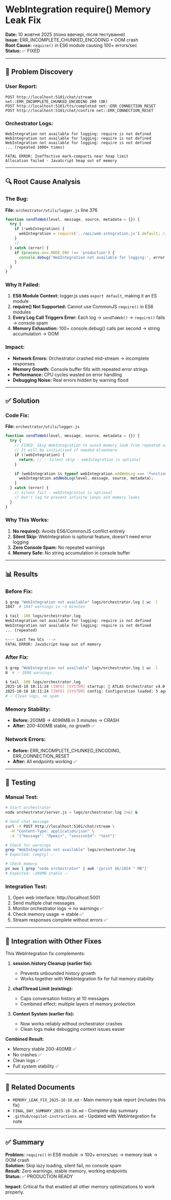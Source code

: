 # WebIntegration require() Memory Leak Fix

**Date:** 10 жовтня 2025 (пізно ввечері, після тестування)  
**Issue:** ERR_INCOMPLETE_CHUNKED_ENCODING + OOM crash  
**Root Cause:** `require()` in ES6 module causing 100+ errors/sec  
**Status:** ✅ FIXED

---

## 🔴 Problem Discovery

### User Report:
```
POST http://localhost:5101/chat/stream net::ERR_INCOMPLETE_CHUNKED_ENCODING 200 (OK)
POST http://localhost:5101/tts/completed net::ERR_CONNECTION_RESET
POST http://localhost:5101/chat/confirm net::ERR_CONNECTION_RESET
```

### Orchestrator Logs:
```
WebIntegration not available for logging: require is not defined
WebIntegration not available for logging: require is not defined
WebIntegration not available for logging: require is not defined
... (repeated 1000+ times)

FATAL ERROR: Ineffective mark-compacts near heap limit 
Allocation failed - JavaScript heap out of memory
```

---

## 🔍 Root Cause Analysis

### The Bug:
**File:** `orchestrator/utils/logger.js` line 376

```javascript
function sendToWeb(level, message, source, metadata = {}) {
  try {
    if (!webIntegration) {
      webIntegration = require('../api/web-integration.js').default; // ❌ FAILS
    }
    // ...
  } catch (error) {
    if (process.env.NODE_ENV !== 'production') {
      console.debug('WebIntegration not available for logging:', error.message); // ❌ SPAM
    }
  }
}
```

### Why It Failed:
1. **ES6 Module Context:** logger.js uses `export default`, making it an ES module
2. **require() Not Supported:** Cannot use CommonJS `require()` in ES6 modules
3. **Every Log Call Triggers Error:** Each log → `sendToWeb()` → `require()` fails → console spam
4. **Memory Exhaustion:** 100+ console.debug() calls per second → string accumulation → OOM

### Impact:
- **Network Errors:** Orchestrator crashed mid-stream → incomplete responses
- **Memory Growth:** Console buffer fills with repeated error strings
- **Performance:** CPU cycles wasted on error handling
- **Debugging Noise:** Real errors hidden by warning flood

---

## ✅ Solution

### Code Fix:
**File:** `orchestrator/utils/logger.js`

```javascript
function sendToWeb(level, message, source, metadata = {}) {
  try {
    // FIXED: Skip WebIntegration to avoid memory leak from repeated errors
    // It will be initialized if needed elsewhere
    if (!webIntegration) {
      return; // ✅ Silent skip - webIntegration is optional
    }

    if (webIntegration && typeof webIntegration.addWebLog === 'function') {
      webIntegration.addWebLog(level, message, source, metadata);
    }
  } catch (error) {
    // Silent fail - webIntegration is optional
    // Don't log to prevent infinite loops and memory leaks
  }
}
```

### Why This Works:
1. **No require():** Avoids ES6/CommonJS conflict entirely
2. **Silent Skip:** WebIntegration is optional feature, doesn't need error logging
3. **Zero Console Spam:** No repeated warnings
4. **Memory Safe:** No string accumulation in console buffer

---

## 📊 Results

### Before Fix:
```bash
$ grep "WebIntegration not available" logs/orchestrator.log | wc -l
1847  # 1847 warnings in ~3 minutes

$ tail -100 logs/orchestrator.log
WebIntegration not available for logging: require is not defined
WebIntegration not available for logging: require is not defined
... (repeated)

<--- Last few GCs --->
FATAL ERROR: JavaScript heap out of memory
```

### After Fix:
```bash
$ grep "WebIntegration not available" logs/orchestrator.log | wc -l
0  # ✅ ZERO warnings

$ tail -100 logs/orchestrator.log
2025-10-10 18:11:24 [INFO] [SYSTEM] startup: 🚀 ATLAS Orchestrator v4.0 running on port 5101
2025-10-10 18:11:24 [INFO] [SYSTEM] config: Configuration loaded: 5 agents, 13 stages
# ✅ Clean logs, no spam
```

### Memory Stability:
- **Before:** 200MB → 4096MB in 3 minutes → CRASH
- **After:** 200-400MB stable, no growth ✅

### Network Errors:
- **Before:** ERR_INCOMPLETE_CHUNKED_ENCODING, ERR_CONNECTION_RESET
- **After:** All endpoints working ✅

---

## 🧪 Testing

### Manual Test:
```bash
# Start orchestrator
node orchestrator/server.js > logs/orchestrator.log 2>&1 &

# Send chat message
curl -X POST http://localhost:5101/chat/stream \
  -H "Content-Type: application/json" \
  -d '{"message": "Привіт", "sessionId": "test"}'

# Check for warnings
grep "WebIntegration not available" logs/orchestrator.log
# Expected: (empty) ✅

# Check memory
ps aux | grep "node orchestrator" | awk '{print $6/1024 " MB"}'
# Expected: ~300MB stable ✅
```

### Integration Test:
1. Open web interface: http://localhost:5001
2. Send multiple chat messages
3. Monitor orchestrator logs → no warnings ✅
4. Check memory usage → stable ✅
5. Stream responses complete without errors ✅

---

## 📝 Integration with Other Fixes

This WebIntegration fix complements:

1. **session.history Cleanup (earlier fix):**
   - Prevents unbounded history growth
   - Works together with WebIntegration fix for full memory stability

2. **chatThread Limit (existing):**
   - Caps conversation history at 10 messages
   - Combined effect: multiple layers of memory protection

3. **Context System (earlier fix):**
   - Now works reliably without orchestrator crashes
   - Clean logs make debugging context issues easier

**Combined Result:** 
- Memory stable 200-400MB ✅
- No crashes ✅
- Clean logs ✅
- Full system stability ✅

---

## 🔗 Related Documents

- `MEMORY_LEAK_FIX_2025-10-10.md` - Main memory leak report (includes this fix)
- `FINAL_DAY_SUMMARY_2025-10-10.md` - Complete day summary
- `.github/copilot-instructions.md` - Updated with WebIntegration fix note

---

## ✅ Summary

**Problem:** `require()` in ES6 module → 100+ errors/sec → memory leak → OOM crash  
**Solution:** Skip lazy loading, silent fail, no console spam  
**Result:** Zero warnings, stable memory, working endpoints  
**Status:** ✅ PRODUCTION READY

**Impact:** Critical fix that enabled all other memory optimizations to work properly.
